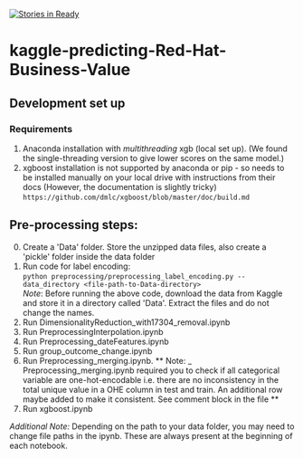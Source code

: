 [![Stories in Ready](https://badge.waffle.io/BhavyaLight/kaggle-predicting-Red-Hat-Business-Value.png?label=ready&title=Ready)](https://waffle.io/BhavyaLight/kaggle-predicting-Red-Hat-Business-Value)
# kaggle-predicting-Red-Hat-Business-Value

## Development set up

### Requirements
1. Anaconda installation with *multithreading* xgb (local set up). (We found the single-threading version to give lower scores on the same model.)
2. xgboost installation is not supported by anaconda or pip - so needs to be installed manually on your local drive with instructions from their docs (However, the documentation is slightly tricky)
`https://github.com/dmlc/xgboost/blob/master/doc/build.md`

## Pre-processing steps:
0. Create a 'Data' folder. Store the unzipped data files, also create a 'pickle' folder inside the data folder
1. Run code for label encoding:  
`python preprocessing/preprocessing_label_encoding.py --data_directory <file-path-to-Data-directory>`  
*Note*: Before running the above code, download the data from Kaggle and store it in a directory called 'Data'. Extract the files and do not change the names.
2. Run DimensionalityReduction_with17304_removal.ipynb
3. Run PreprocessingInterpolation.ipynb
4. Run Preprocessing_dateFeatures.ipynb
5. Run group_outcome_change.ipynb
6. Run Preprocessing_merging.ipynb.
** Note: _ Preprocessing_merging.ipynb required you to check if all categorical variable are one-hot-encodable i.e. there are no inconsistency in the total unique value in a OHE column in test and train. An additional row maybe added to make it consistent. See comment block in the file **
7. Run xgboost.ipynb

_Additional Note:_ Depending on the path to your data folder, you may need to change file paths in the ipynb. These are always present at the beginning of each notebook.
